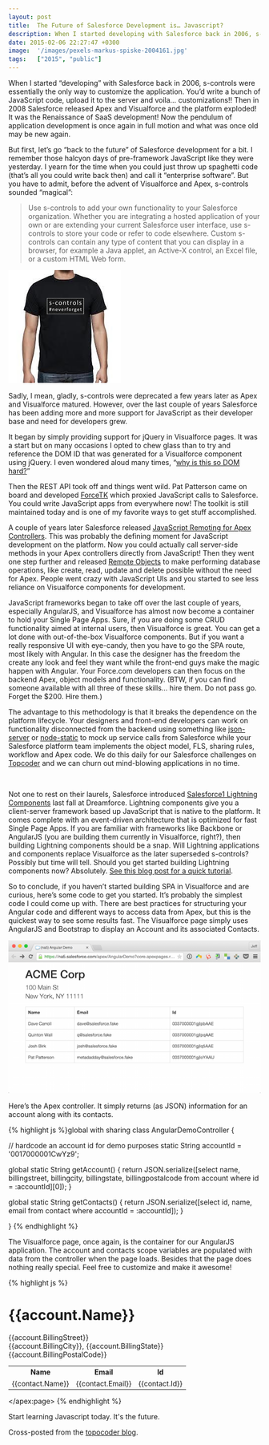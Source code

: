 ```yaml
---
layout: post
title:  The Future of Salesforce Development is… Javascript?
description: When I started developing with Salesforce back in 2006, s-controls were essentially the only way to customize the application. You’d write a bunch of JavaScript code, upload it to the server and voila… customizations!! Then in 2008 Salesforce released Apex and Visualforce and the platform exploded! It was the Renaissance of SaaS development! Now the pendulum of application development is once again in full motion and what was once old may be new again. But first, let’s go back to the future of S
date: 2015-02-06 22:27:47 +0300
image:  '/images/pexels-markus-spiske-2004161.jpg'
tags:   ["2015", "public"]
---
```

<p>When I started “developing” with Salesforce back in 2006, s-controls were essentially the only way to customize the application. You’d write a bunch of JavaScript code, upload it to the server and voila… customizations!! Then in 2008 Salesforce released Apex and Visualforce and the platform exploded! It was the Renaissance of SaaS development! Now the pendulum of application development is once again in full motion and what was once old may be new again.</p>
<p>But first, let’s go “back to the future” of Salesforce development for a bit. I remember those halcyon days of pre-framework JavaScript like they were yesterday. I yearn for the time when you could just throw up spaghetti code (that’s all you could write back then) and call it “enterprise software”. But you have to admit, before the advent of Visualforce and Apex, s-controls sounded “magical”:</p>
<blockquote>
<p>Use s-controls to add your own functionality to your Salesforce organization. Whether you are integrating a hosted application of your own or are extending your current Salesforce user interface, use s-controls to store your code or refer to code elsewhere. Custom s-controls can contain any type of content that you can display in a browser, for example a Java applet, an Active-X control, an Excel file, or a custom HTML Web form.</p>
</blockquote>
<p><img src="images/scontrols-neverforget.jpg" alt="" ></p>
<p>Sadly, I mean, gladly, s-controls were deprecated a few years later as Apex and Visualforce matured. However, over the last couple of years Salesforce has been adding more and more support for JavaScript as their developer base and need for developers grew.</p>
<p>It began by simply providing support for jQuery in Visualforce pages. It was a start but on many occasions I opted to chew glass than to try and reference the DOM ID that was generated for a Visualforce component using jQuery. I even wondered aloud many times, “<a href="/2010/08/11/why-is-this-so-dom-hard/">why is this so DOM hard?</a>”</p>
<p>Then the REST API took off and things went wild. Pat Patterson came on board and developed <a href="https://github.com/developerforce/Force.com-JavaScript-REST-Toolkit">ForceTK</a> which proxied JavaScript calls to Salesforce. You could write JavaScript apps from everywhere now! The toolkit is still maintained today and is one of my favorite ways to get stuff accomplished.</p>
<p>A couple of years later Salesforce released <a href="http://www.salesforce.com/docs/developer/pages/Content/pages_js_remoting.htm">JavaScript Remoting for Apex Controllers</a>. This was probably the defining moment for JavaScript development on the platform. Now you could actually call server-side methods in your Apex controllers directly from JavaScript! Then they went one step further and released <a href="http://www.salesforce.com/docs/developer/pages/Content/pages_remote_objects_using.htm">Remote Objects</a> to make performing database operations, like create, read, update and delete possible without the need for Apex. People went crazy with JavaScript UIs and you started to see less reliance on Visualforce components for development.</p>
<p>JavaScript frameworks began to take off over the last couple of years, especially AngularJS, and Visualforce has almost now become a container to hold your Single Page Apps. Sure, if you are doing some CRUD functionality aimed at internal users, then Visualforce is great. You can get a lot done with out-of-the-box Visualforce components. But if you want a really responsive UI with eye-candy, then you have to go the SPA route, most likely with Angular. In this case the designer has the freedom the create any look and feel they want while the front-end guys make the magic happen with Angular. Your Force.com developers can then focus on the backend Apex, object models and functionality. (BTW, if you can find someone available with all three of these skills… hire them. Do not pass go. Forget the $200. Hire them.)</p>
<p>The advantage to this methodology is that it breaks the dependence on the platform lifecycle. Your designers and front-end developers can work on functionality disconnected from the backend using something like <a href="https://github.com/typicode/json-server">json-server</a> or <a href="https://github.com/cloudhead/node-static">node-static</a> to mock up service calls from Salesforce while your Salesforce platform team implements the object model, FLS, sharing rules, workflow and Apex code. We do this daily for our Salesforce challenges on <a href="http://www.topcoder.com">Topcoder</a> and we can churn out mind-blowing applications in no time.</p>
<p><img src="http://memecrunch.com/meme/HKRC/javascript/image.png" alt="" ></p>
<p>Not one to rest on their laurels, Salesforce introduced <a href="https://developer.salesforce.com/docs/atlas.en-us.lightning.meta/lightning/">Salesforce1 Lightning Components</a> last fall at Dreamforce. Lightning components give you a client-server framework based up JavaScript that is native to the platform. It comes complete with an event-driven architecture that is optimized for fast Single Page Apps. If you are familiar with frameworks like Backbone or AngularJS (you are building them currently in Visualforce, right?), then building Lightning components should be a snap. Will Lightning applications and components replace Visualforce as the later superseded s-controls? Possibly but time will tell. Should you get started building Lightning components now? Absolutely. <a href="/2014/10/14/tutorial-build-your-first-lightning-component/">See this blog post for a quick tutorial</a>.</p>
<p>So to conclude, if you haven’t started building SPA in Visualforce and are curious, here’s some code to get you started. It’s probably the simplest code I could come up with. There are best practices for structuring your Angular code and different ways to access data from Apex, but this is the quickest way to see some results fast. The Visualforce page simply uses AngularJS and Bootstrap to display an Account and its associated Contacts.</p>
<p><img src="images/angular-demo-blog.png" alt="" ></p>
<p>Here’s the Apex controller. It simply returns (as JSON) information for an account along with its contacts.</p>
{% highlight js %}global with sharing class AngularDemoController {
  
  // hardcode an account id for demo purposes
  static String accountId = '0017000001CwYz9';
  
  global static String getAccount() {
  return JSON.serialize([select name, billingstreet,
  billingcity, billingstate, billingpostalcode
  	from account where id = :accountId][0]);
  }  
  
  global static String getContacts() {
  return JSON.serialize([select id, name, email 
  	from contact where accountId = :accountId]);
  }
  
}
{% endhighlight %}
<p>The Visualforce page, once again, is the container for our AngularJS application. The account and contacts scope variables are populated with data from the controller when the page loads. Besides that the page does nothing really special. Feel free to customize and make it awesome!</p>
{% highlight js %}<apex:page standardStylesheets="false" sidebar="false"
	showHeader="false" applyBodyTag="false" applyHtmlTag="false"
	docType="html-5.0" controller="AngularDemoController">

<html lang="en" ng-app="demoApp">
<head>
  <meta charset="utf-8"/>
  <meta name="viewport" content="width=device-width, initial-scale=1"/>
 	<title>Angular Demo</title>
  <link rel="stylesheet" href="https://maxcdn.bootstrapcdn.com/bootstrap/3.3.2/css/bootstrap.min.css"/>
 	<script src="https://ajax.googleapis.com/ajax/libs/angularjs/1.3.11/angular.min.js"></script>

  <script>
 // define the app
 var demoApp = angular.module('demoApp', []);
 // add the controller
 demoApp.controller('DemoCtrl', function ($scope) {
 	 $scope.account = {!account}
 	 $scope.contacts = {!contacts}
 });
  </script>

</head>
<body class="container" ng-controller="DemoCtrl">

  <h1>{{account.Name}}</h1>
  
  <p class="lead">
  {{account.BillingStreet}}<br/>
  {{account.BillingCity}}, {{account.BillingState}}
  {{account.BillingPostalCode}}
  </p>
  
  <table class="table table-bordered">
 <tr>
  <th>Name</th>
  <th>Email</th>
  <th>Id</th>
 </tr>
 <tr ng-repeat="contact in contacts">   
  <td>{{contact.Name}}</td>
  <td>{{contact.Email}}</td>
  <td>{{contact.Id}}</td>
 </tr>
  </table>

</body>
</html>

</apex:page>
{% endhighlight %}
<p>Start learning Javascript today. It's the future.</p>
<p>Cross-posted from the <a href="https://www.topcoder.com/blog/the-future-of-salesforce-development-is-javascript/">topocoder blog</a>.</p>

